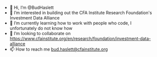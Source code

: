 - 👋 Hi, I’m @BudHaslett
- 👀 I’m interested in building out the CFA Institute Research Foundation's Investment Data Alliance
- 🌱 I’m currently learning how to work with people who code, I unfortunately do not know how
- 💞️ I’m looking to collaborate on https://www.cfainstitute.org/en/research/foundation/investment-data-alliance
- 📫 How to reach me bud.haslett@cfainstitute.org

<!---
BudHaslett/BudHaslett is a ✨ special ✨ repository because its `README.md` (this file) appears on your GitHub profile.
You can click the Preview link to take a look at your changes.
--->
